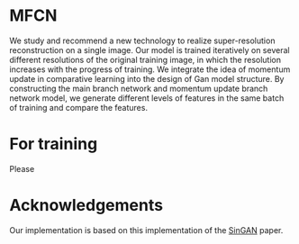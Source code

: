 # MFCN
We study and recommend a new technology to realize super-resolution reconstruction on a single image. Our model is trained iteratively on several different resolutions of the original training image, in which the resolution increases with the progress of training. We integrate the idea of momentum update in comparative learning into the design of Gan model structure. By constructing the main branch network and momentum update branch network model, we generate different levels of features in the same batch of training and compare the features.
# For training
Please 
# Acknowledgements
Our implementation is based on this implementation of the [SinGAN](https://github.com/tamarott/SinGAN) paper.
